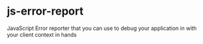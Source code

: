 # js-error-report
JavaScript Error reporter that you can use to debug your application in with your client context in hands
